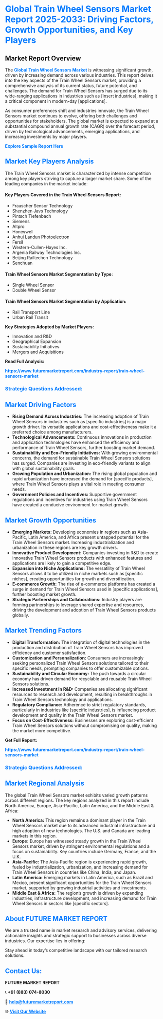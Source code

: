 <h1 style="color: #007BFF;">Global Train Wheel Sensors Market Report 2025-2033: Driving Factors, Growth Opportunities, and Key Players</h1>

<section id="overview">
<h2>Market Report Overview</h2>
<p>The <a href="https://www.futuremarketreport.com/industry-report/train-wheel-sensors-market" style="color: #007BFF; text-decoration: none;"><strong>Global Train Wheel Sensors Market</strong></a> is witnessing significant growth, driven by increasing demand across various industries. This report delves into the key aspects of the Train Wheel Sensors market, providing a comprehensive analysis of its current status, future potential, and challenges. The demand for Train Wheel Sensors has surged due to its wide-ranging applications in industries such as [insert industries], making it a critical component in modern-day [applications].</p>
<p>As consumer preferences shift and industries innovate, the Train Wheel Sensors market continues to evolve, offering both challenges and opportunities for stakeholders. The global market is expected to expand at a substantial compound annual growth rate (CAGR) over the forecast period, driven by technological advancements, emerging applications, and increasing investments by major players.</p>
</section>

<section id="overview">
<p><a href="https://www.futuremarketreport.com/request-sample/reportId=82022" style="color: #007BFF; text-decoration: none;"><strong>Explore Sample Report Here</strong></a></p>
</section>

<section id="key-players">
<h2 style="color: #007BFF;">Market Key Players Analysis</h2>
<p>The Train Wheel Sensors market is characterized by intense competition among key players striving to capture a larger market share. Some of the leading companies in the market include:</p>
<h4>Key Players Covered in the Train Wheel Sensors Report:</h4>
<ul><li>Frauscher Sensor Technology</li><li>Shenzhen Javs Technology</li><li>Pintsch Tiefenbach</li><li>Siemens</li><li>Altpro</li><li>Honeywell</li><li>Anhui Landun Photoelectron</li><li>Fersil</li><li>Western-Cullen-Hayes Inc.</li><li>Argenia Railway Technologies Inc.</li><li>Beijing Railtechcn Technology</li><li>Senchuan</li></ul>
<h4>Train Wheel Sensors Market Segmentation by Type:</h4>
<ul><li>Single Wheel Sensor</li><li>Double Wheel Sensor</li></ul>

<h4>Train Wheel Sensors Market Segmentation by Application:</h4>
<ul><li>Rail Transport Line</li><li>Urban Rail Transit</li></ul>
<p><strong>Key Strategies Adopted by Market Players:</strong></p>
<ul>
<li>Innovation and R&D</li>
<li>Geographical Expansion</li>
<li>Sustainability Initiatives</li>
<li>Mergers and Acquisitions</li>
</ul>
</section>

<section>
<p><strong>Read Full Analysis: </strong></p><a href="https://www.futuremarketreport.com/industry-report/train-wheel-sensors-market" style="color: #007BFF; text-decoration: none;"><strong>https://www.futuremarketreport.com/industry-report/train-wheel-sensors-market</strong></a>
<h3 style="color: #007BFF;">Strategic Questions Addressed:</h3>
</section>

<section id="driving-factors">
<h2 style="color: #007BFF;">Market Driving Factors</h2>
<ul>
<li><strong>Rising Demand Across Industries:</strong> The increasing adoption of Train Wheel Sensors in industries such as [specific industries] is a major growth driver. Its versatile applications and cost-effectiveness make it a preferred choice among manufacturers.</li>
<li><strong>Technological Advancements:</strong> Continuous innovations in production and application technologies have enhanced the efficiency and performance of Train Wheel Sensors, further boosting market demand.</li>
<li><strong>Sustainability and Eco-Friendly Initiatives:</strong> With growing environmental concerns, the demand for sustainable Train Wheel Sensors solutions has surged. Companies are investing in eco-friendly variants to align with global sustainability goals.</li>
<li><strong>Growing Population and Urbanization:</strong> The rising global population and rapid urbanization have increased the demand for [specific products], where Train Wheel Sensors plays a vital role in meeting consumer needs.</li>
<li><strong>Government Policies and Incentives:</strong> Supportive government regulations and incentives for industries using Train Wheel Sensors have created a conducive environment for market growth.</li>
</ul>
</section>

<section id="growth-opportunities">
<h2 style="color: #007BFF;">Market Growth Opportunities</h2>
<ul>
<li><strong>Emerging Markets:</strong> Developing economies in regions such as Asia-Pacific, Latin America, and Africa present untapped potential for the Train Wheel Sensors market. Increasing industrialization and urbanization in these regions are key growth drivers.</li>
<li><strong>Innovative Product Development:</strong> Companies investing in R&D to create innovative Train Wheel Sensors products with enhanced features and applications are likely to gain a competitive edge.</li>
<li><strong>Expansion into Niche Applications:</strong> The versatility of Train Wheel Sensors allows it to be utilized in niche markets such as [specific niches], creating opportunities for growth and diversification.</li>
<li><strong>E-commerce Growth:</strong> The rise of e-commerce platforms has created a surge in demand for Train Wheel Sensors used in [specific applications], further boosting market growth.</li>
<li><strong>Strategic Partnerships and Collaborations:</strong> Industry players are forming partnerships to leverage shared expertise and resources, driving the development and adoption of Train Wheel Sensors products globally.</li>
</ul>
</section>

<section id="trending-factors">
<h2 style="color: #007BFF;">Market Trending Factors</h2>
<ul>
<li><strong>Digital Transformation:</strong> The integration of digital technologies in the production and distribution of Train Wheel Sensors has improved efficiency and customer satisfaction.</li>
<li><strong>Customization and Personalization:</strong> Consumers are increasingly seeking personalized Train Wheel Sensors solutions tailored to their specific needs, prompting companies to offer customizable options.</li>
<li><strong>Sustainability and Circular Economy:</strong> The push towards a circular economy has driven demand for recyclable and reusable Train Wheel Sensors solutions.</li>
<li><strong>Increased Investment in R&D:</strong> Companies are allocating significant resources to research and development, resulting in breakthroughs in Train Wheel Sensors technology and applications.</li>
<li><strong>Regulatory Compliance:</strong> Adherence to strict regulatory standards, particularly in industries like [specific industries], is influencing product development and quality in the Train Wheel Sensors market.</li>
<li><strong>Focus on Cost-Effectiveness:</strong> Businesses are exploring cost-efficient Train Wheel Sensors solutions without compromising on quality, making the market more competitive.</li>
</ul>
</section>

<section>
<p><strong>Get Full Report: </strong></p><a href="https://www.futuremarketreport.com/industry-report/train-wheel-sensors-market" style="color: #007BFF; text-decoration: none;"><strong>https://www.futuremarketreport.com/industry-report/train-wheel-sensors-market</strong></a>
<h3 style="color: #007BFF;">Strategic Questions Addressed:</h3>
</section>


<section id="regional-analysis">
<h2 style="color: #007BFF;">Market Regional Analysis</h2>
<p>The global Train Wheel Sensors market exhibits varied growth patterns across different regions. The key regions analyzed in this report include North America, Europe, Asia-Pacific, Latin America, and the Middle East & Africa:</p>
<ul>
<li><strong>North America:</strong> This region remains a dominant player in the Train Wheel Sensors market due to its advanced industrial infrastructure and high adoption of new technologies. The U.S. and Canada are leading markets in this region.</li>
<li><strong>Europe:</strong> Europe has witnessed steady growth in the Train Wheel Sensors market, driven by stringent environmental regulations and a focus on sustainability. Key countries include Germany, France, and the U.K.</li>
<li><strong>Asia-Pacific:</strong> The Asia-Pacific region is experiencing rapid growth, fueled by industrialization, urbanization, and increasing demand for Train Wheel Sensors in countries like China, India, and Japan.</li>
<li><strong>Latin America:</strong> Emerging markets in Latin America, such as Brazil and Mexico, present significant opportunities for the Train Wheel Sensors market, supported by growing industrial activities and investments.</li>
<li><strong>Middle East & Africa:</strong> The region’s growth is driven by expanding industries, infrastructure development, and increasing demand for Train Wheel Sensors in sectors like [specific sectors].</li>
</ul>
</section>

<footer>
<h2 style="color: #007BFF;">About FUTURE MARKET REPORT</h2>
<p>We are a trusted name in market research and advisory services, delivering actionable insights and strategic support to businesses across diverse industries. Our expertise lies in offering:</p>

<p>Stay ahead in today’s competitive landscape with our tailored research solutions.</p>

<h2 style="color: #007BFF;">Contact Us:</h2>
<p><strong>FUTURE MARKET REPORT</strong></p>
<p>📞 <strong>+91 (883) 074-8030</strong></p>
<p>📧 <strong><a href="mailto:help@futuremarketreport.com" style="color: #007BFF;">help@futuremarketreport.com</a></strong></p>
<p>🌐 <strong><a href="https://www.futuremarketreport.com/" style="color: #007BFF;">Visit Our Website</a></strong></p>
</footer>